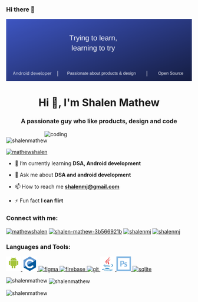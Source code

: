 ### Hi there 👋
![logo](https://github.com/shalenMathew/shalenMathew/blob/main/Add%20a%20heading.png)
<h1 align="center">Hi 👋, I'm Shalen Mathew</h1>
<h3 align="center">A passionate guy who like products, design and code</h3>
<img align="right" alt="coding" width ="400" src="https://media.tenor.com/uTGE6zSoSs8AAAAC/future-gaming.gif">

<p align="left"> <img src="https://komarev.com/ghpvc/?username=shalenmathew&label=Profile%20views&color=0e75b6&style=flat" alt="shalenmathew" /> </p>

<p align="left"> <a href="https://twitter.com/mathewshalen" target="blank"><img src="https://img.shields.io/twitter/follow/mathewshalen?logo=twitter&style=for-the-badge" alt="mathewshalen" /></a> </p>

- 🌱 I’m currently learning **DSA, Android development**

- 💬 Ask me about **DSA and android development**

- 📫 How to reach me **shalenmj@gmail.com**

- ⚡ Fun fact **I can flirt**

<h3 align="left">Connect with me:</h3>
<p align="left">
<a href="https://twitter.com/shalenMathew" target="blank"><img align="center" src="https://raw.githubusercontent.com/rahuldkjain/github-profile-readme-generator/master/src/images/icons/Social/twitter.svg" alt="mathewshalen" height="30" width="40" /></a>
<a href="https://linkedin.com/in/shalen-mathew-3b566921b" target="blank"><img align="center" src="https://raw.githubusercontent.com/rahuldkjain/github-profile-readme-generator/master/src/images/icons/Social/linked-in-alt.svg" alt="shalen-mathew-3b566921b" height="30" width="40" /></a>
<a href="https://www.codechef.com/users/shalenmj" target="blank"><img align="center" src="https://cdn.jsdelivr.net/npm/simple-icons@3.1.0/icons/codechef.svg" alt="shalenmj" height="30" width="40" /></a>
<a href="https://www.leetcode.com/shalenmj" target="blank"><img align="center" src="https://raw.githubusercontent.com/rahuldkjain/github-profile-readme-generator/master/src/images/icons/Social/leet-code.svg" alt="shalenmj" height="30" width="40" /></a>
</p>

<h3 align="left">Languages and Tools:</h3>
<p align="left"> <a href="https://developer.android.com" target="_blank" rel="noreferrer"> <img src="https://raw.githubusercontent.com/devicons/devicon/master/icons/android/android-original-wordmark.svg" alt="android" width="40" height="40"/> </a> <a href="https://www.cprogramming.com/" target="_blank" rel="noreferrer"> <img src="https://raw.githubusercontent.com/devicons/devicon/master/icons/c/c-original.svg" alt="c" width="40" height="40"/> </a> <a href="https://www.figma.com/" target="_blank" rel="noreferrer"> <img src="https://www.vectorlogo.zone/logos/figma/figma-icon.svg" alt="figma" width="40" height="40"/> </a> <a href="https://firebase.google.com/" target="_blank" rel="noreferrer"> <img src="https://www.vectorlogo.zone/logos/firebase/firebase-icon.svg" alt="firebase" width="40" height="40"/> </a> <a href="https://git-scm.com/" target="_blank" rel="noreferrer"> <img src="https://www.vectorlogo.zone/logos/git-scm/git-scm-icon.svg" alt="git" width="40" height="40"/> </a> <a href="https://www.java.com" target="_blank" rel="noreferrer"> <img src="https://raw.githubusercontent.com/devicons/devicon/master/icons/java/java-original.svg" alt="java" width="40" height="40"/> </a> <a href="https://www.photoshop.com/en" target="_blank" rel="noreferrer"> <img src="https://raw.githubusercontent.com/devicons/devicon/master/icons/photoshop/photoshop-line.svg" alt="photoshop" width="40" height="40"/> </a> <a href="https://www.sqlite.org/" target="_blank" rel="noreferrer"> <img src="https://www.vectorlogo.zone/logos/sqlite/sqlite-icon.svg" alt="sqlite" width="40" height="40"/> </a> </p>

<p><img align="left" src="https://github-readme-stats.vercel.app/api/top-langs?username=shalenmathew&show_icons=true&locale=en&layout=compact" alt="shalenmathew" /></p>

<p>&nbsp;<img align="center" src="https://github-readme-stats.vercel.app/api?username=shalenmathew&show_icons=true&locale=en" alt="shalenmathew" /></p>

<p><img align="center" src="https://github-readme-streak-stats.herokuapp.com/?user=shalenmathew&" alt="shalenmathew" /></p>


